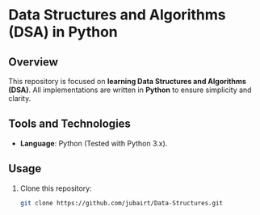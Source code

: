 # Data Structures and Algorithms (DSA) in Python

## Overview
This repository is focused on **learning Data Structures and Algorithms (DSA)**. All implementations are written in **Python** to ensure simplicity and clarity.

## Tools and Technologies
- **Language**: Python (Tested with Python 3.x).

## Usage
1. Clone this repository:  
   ```bash
   git clone https://github.com/jubairt/Data-Structures.git
